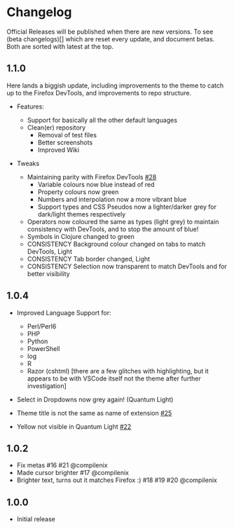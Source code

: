 # Changelog

Official Releases will be published when there are new versions. To see (beta changelogs)[] which are reset every update, and document betas. Both are sorted with latest at the top.

## 1.1.0

Here lands a biggish update, including improvements to the theme to catch up to the Firefox DevTools, and improvements to repo structure.

- Features:
  - Support for basically all the other default languages
  - Clean(er) repository
    - Removal of test files
    - Better screenshots
    - Improved Wiki

- Tweaks
  - Maintaining parity with Firefox DevTools [#28](https://github.com/beastdestroyer/vscode-firefox-quantum-themes/issues/28)
    - Variable colours now blue instead of red
    - Property colours now green
    - Numbers and interpolation now a more vibrant blue
    - Support types and CSS Pseudos now a lighter/darker grey for dark/light themes respectively
  - Operators now coloured the same as types (light grey) to maintain consistency with DevTools, and to stop the amount of blue! 
  - Symbols in Clojure changed to green
  - CONSISTENCY Background colour changed on tabs to match DevTools, Light
  - CONSISTENCY Tab border changed, Light
  - CONSISTENCY Selection now transparent to match DevTools and for better visibility


## 1.0.4

- Improved Language Support for:
  - Perl/Perl6
  - PHP
  - Python
  - PowerShell
  - log
  - R
  - Razor (cshtml) \[there are a few glitches with highlighting, but it appears to be with VSCode itself not the theme after further investigation]

- Select in Dropdowns now grey again! (Quantum Light)
- Theme title is not the same as name of extension [#25](https://github.com/beastdestroyer/vscode-firefox-quantum-themes/issues/25)
- Yellow not visible in Quantum Light [#22](https://github.com/beastdestroyer/vscode-firefox-quantum-themes/issues/22)


## 1.0.2

- Fix metas #16 #21 @compilenix
- Made cursor brighter #17 @compilenix
- Brighter text, turns out it matches Firefox :) #18 #19 #20 @compilenix

## 1.0.0

- Initial release
